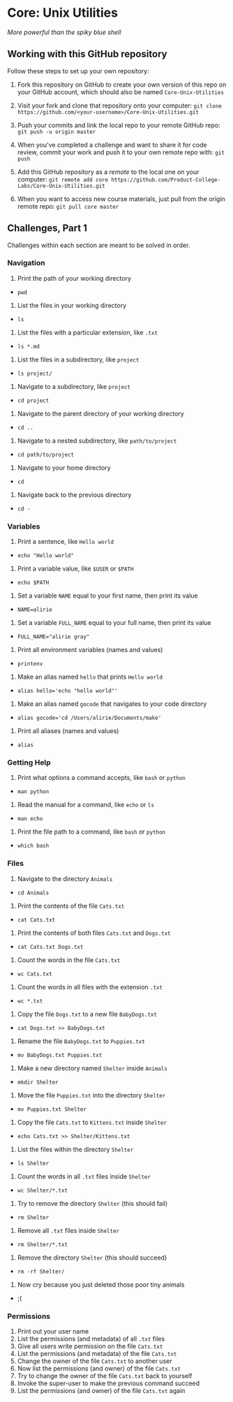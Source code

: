 # Core: Unix Utilities

_More powerful than the spiky blue shell_

## Working with this GitHub repository

Follow these steps to set up your own repository:

1. Fork this repository on GitHub to create your own version of this repo on your GitHub account, which should also be named `Core-Unix-Utilities`

1. Visit your fork and clone that repository onto your computer:
`git clone https://github.com/<your-username>/Core-Unix-Utilities.git`

1. Push your commits and link the local repo to your remote GitHub repo:
`git push -u origin master`

1. When you've completed a challenge and want to share it for code review, commit your work and push it to your own remote repo with:
`git push`

1. Add this GitHub repository as a _remote_ to the local one on your computer:
`git remote add core https://github.com/Product-College-Labs/Core-Unix-Utilities.git`

1. When you want to access new course materials, just pull from the origin remote repo:
`git pull core master`

## Challenges, Part 1

Challenges within each section are meant to be solved in order.

### Navigation

1.  Print the path of your working directory
  - `pwd`
1.  List the files in your working directory
  - `ls`
1.  List the files with a particular extension, like `.txt`
  - `ls *.md`
1.  List the files in a subdirectory, like `project`
  - `ls project/`
1.  Navigate to a subdirectory, like `project`
  - `cd project`
1.  Navigate to the parent directory of your working directory
  - `cd ..`
1.  Navigate to a nested subdirectory, like `path/to/project`
  - `cd path/to/project`
1.  Navigate to your home directory
  - `cd`
1.  Navigate back to the previous directory
  - `cd -`
### Variables

1.  Print a sentence, like `Hello world`
  - `echo "Hello world"`
1.  Print a variable value, like `$USER` or `$PATH`
  - `echo $PATH`
1.  Set a variable `NAME` equal to your first name, then print its value
  - `NAME=alirie`
1.  Set a variable `FULL_NAME` equal to your full name, then print its value
  - `FULL_NAME="alirie gray"`
1.  Print all environment variables (names and values)
  - `printenv`
1.  Make an alias named `hello` that prints `Hello world`
  - `alias hello='echo "hello world"'`
1.  Make an alias named `gocode` that navigates to your code directory
  - `alias gocode='cd /Users/alirie/Documents/make'`
1.  Print all aliases (names and values)
  - `alias`

### Getting Help

1.  Print what options a command accepts, like `bash` or `python`
  - `man python`
1.  Read the manual for a command, like `echo` or `ls`
  - `man echo`
1.  Print the file path to a command, like `bash` or `python`
  - `which bash`

### Files

1.  Navigate to the directory `Animals`
  - `cd Animals`
1.  Print the contents of the file `Cats.txt`
  - `cat Cats.txt`
1.  Print the contents of both files `Cats.txt` and `Dogs.txt`
  - `cat Cats.txt Dogs.txt`
1.  Count the words in the file `Cats.txt`
  - `wc Cats.txt`
1.  Count the words in all files with the extension `.txt`
  - `wc *.txt`
1.  Copy the file `Dogs.txt` to a new file `BabyDogs.txt`
  - `cat Dogs.txt >> BabyDogs.txt`
1.  Rename the file `BabyDogs.txt` to `Puppies.txt`
  - `mv BabyDogs.txt Puppies.txt`
1.  Make a new directory named `Shelter` inside `Animals`
  - `mkdir Shelter`
1.  Move the file `Puppies.txt` into the directory `Shelter`
  - `mv Puppies.txt Shelter`
1.  Copy the file `Cats.txt` to `Kittens.txt` inside `Shelter`
  - `echo Cats.txt >> Shelter/Kittens.txt`
1.  List the files within the directory `Shelter`
  - `ls Shelter`
1.  Count the words in all `.txt` files inside `Shelter`
  - `wc Shelter/*.txt`
1.  Try to remove the directory `Shelter` (this should fail)
  - `rm Shelter`
1.  Remove all `.txt` files inside `Shelter`
  - `rm Shelter/*.txt`
1.  Remove the directory `Shelter` (this should succeed)
  - `rm -rf Shelter/`
1.  Now cry because you just deleted those poor tiny animals
  -  ;(

### Permissions

1.  Print out your user name
1.  List the permissions (and metadata) of all `.txt` files
1.  Give all users write permission on the file `Cats.txt`
1.  List the permissions (and metadata) of the file `Cats.txt`
1.  Change the owner of the file `Cats.txt` to another user
1.  Now list the permissions (and owner) of the file `Cats.txt`
1.  Try to change the owner of the file `Cats.txt` back to yourself
1.  Invoke the super-user to make the previous command succeed
1.  List the permissions (and owner) of the file `Cats.txt` again
